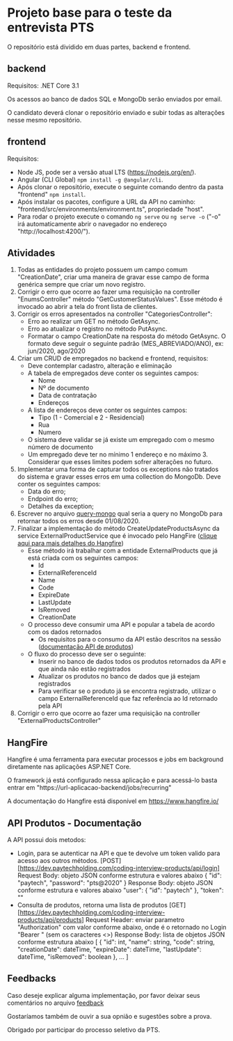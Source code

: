# Projeto base para o teste da entrevista PTS
O repositório está dividido em duas partes, backend e frontend.

## backend
Requisitos: .NET Core 3.1

Os acessos ao banco de dados SQL e MongoDb serão enviados por email.

O candidato deverá clonar o repositório enviado e subir todas as alterações nesse mesmo repositório.

## frontend
Requisitos: 
- Node JS, pode ser a versão atual LTS (https://nodejs.org/en/).
- Angular (CLI Global) `npm install -g @angular/cli`.
- Após clonar o repositório, execute o seguinte comando dentro da pasta "frontend" `npm install`.
- Após instalar os pacotes, configure a URL da API no caminho: "frontend/src/environments/environment.ts", propriedade "host".
- Para rodar o projeto execute o comando `ng serve` ou `ng serve -o` ("-o" irá automaticamente abrir o navegador no endereço "http://localhost:4200/").

## Atividades
1. Todas as entidades do projeto possuem um campo comum "CreationDate", criar uma maneira de gravar esse campo de forma genérica sempre que criar um novo registro.
2. Corrigir o erro que ocorre ao fazer uma requisição na controller "EnumsController" método "GetCustomerStatusValues". Esse método é invocado ao abrir a tela do front lista de clientes.
3. Corrigir os erros apresentados na controller "CategoriesController":
    - Erro ao realizar um GET no método GetAsync.
    - Erro ao atualizar o registro no método PutAsync.
    - Formatar o campo CreationDate na resposta do método GetAsync. O formato deve seguir o seguinte padrão (MES_ABREVIADO/ANO), ex: jun/2020, ago/2020
4. Criar um CRUD de empregados no backend e frontend, requisitos:
    - Deve contemplar cadastro, alteração e eliminação
    - A tabela de empregados deve conter os seguintes campos:
        - Nome
        - Nº de documento
        - Data de contratação
        - Endereços
    - A lista de endereços deve conter os seguintes campos:
        - Tipo (1 - Comercial e 2 - Residencial)
        - Rua
        - Numero
    - O sistema deve validar se já existe um empregado com o mesmo número de documento
    - Um empregado deve ter no mínimo 1 endereço e no máximo 3. Considerar que esses limites podem sofrer alterações no futuro.
5. Implementar uma forma de capturar todos os exceptions não tratados do sistema e gravar esses erros em uma collection do MongoDb. Deve conter os seguintes campos:
    - Data do erro;
    - Endpoint do erro;
    - Detalhes da exception;
6. Escrever no arquivo [query-mongo](feedback/query-mongo.txt) qual seria a query no MongoDb para retornar todos os erros desde 01/08/2020.
6. Finalizar a implementação do método CreateUpdateProductsAsync da service ExternalProductService que é invocado pelo HangFire ([clique aqui para mais detalhes do Hangfire](#hangfire))
    - Esse método irá trabalhar com a entidade ExternalProducts que já está criada com os seguintes campos:
        - Id
        - ExternalReferenceId
        - Name
        - Code
        - ExpireDate
        - LastUpdate
        - IsRemoved
        - CreationDate
    - O processo deve consumir uma API e popular a tabela de acordo com os dados retornados
        - Os requisitos para o consumo da API estão descritos na sessão ([documentação API de produtos](#api))
    - O fluxo do processo deve ser o seguinte:
        - Inserir no banco de dados todos os produtos retornados da API e que ainda não estão registrados
        - Atualizar os produtos no banco de dados que já estejam registrados
        - Para verificar se o produto já se encontra registrado, utilizar o campo ExternalReferenceId que faz referência ao Id retornado pela API
7. Corrigir o erro que ocorre ao fazer uma requisição na controller "ExternalProductsController"

## HangFire
Hangfire é uma ferramenta para executar processos e jobs em background diretamente nas aplicações ASP.NET Core.

O framework já está configurado nessa aplicação e para acessá-lo basta entrar em "https://url-aplicacao-backend/jobs/recurring"

A documentação do Hangfire está disponível em https://www.hangfire.io/

## API Produtos - Documentação 
A API possui dois metodos:
 - Login, para se autenticar na API e que te devolve um token valido para acesso aos outros métodos.
    [POST][https://dev.paytechholding.com/coding-interview-products/api/login]
    Request Body: objeto JSON conforme estrutura e valores abaixo
    {
        "id": "paytech",
        "password": "pts@2020"
    }
    Response Body: objeto JSON conforme estrutura e valores abaixo
    "user": {
        "id": "paytech"
    },
    "token": "<token>"
 - Consulta de produtos, retorna uma lista de produtos
    [GET][https://dev.paytechholding.com/coding-interview-products/api/products]
    Request Header: enviar parametro "Authorization" com valor conforme abaixo, onde <token> é o <token> retornado no Login
    "Bearer <token>" (sem os caracteres <>)
    Response Body: lista de objetos JSON conforme estrutura abaixo
    [
        {
            "id": int,
            "name": string,
            "code": string,
            "creationDate": dateTime,
            "expireDate": dateTime,
            "lastUpdate": dateTime,
            "isRemoved": boolean
        },
        ...
    ]
    
## Feedbacks
Caso deseje explicar alguma implementação, por favor deixar seus comentários no arquivo [feedback](feedback/feedback.txt)

Gostaríamos também de ouvir a sua opnião e sugestões sobre a prova.

Obrigado por participar do processo seletivo da PTS.
